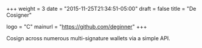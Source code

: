 +++
weight = 3
date = "2015-11-25T21:34:51-05:00"
draft = false
title = "De Cosigner"

logo = "C"
mainurl = "https://github.com/deginner"
+++

Cosign across numerous multi-signature wallets via a simple API.
